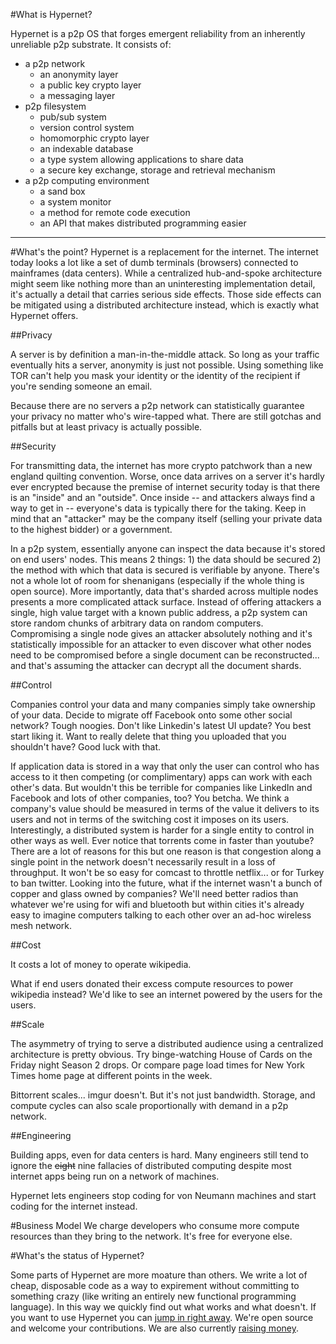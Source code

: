 #What is Hypernet?

Hypernet is a p2p OS that forges emergent reliability from an inherently unreliable p2p substrate. It consists of:

* a p2p network
     * an anonymity layer
     * a public key crypto layer
     * a messaging layer
* p2p filesystem
     * pub/sub system
     * version control system
     * homomorphic crypto layer
     * an indexable database
     * a type system allowing applications to share data
     * a secure key exchange, storage and retrieval mechanism
* a p2p computing environment
     * a sand box
     * a system monitor
     * a method for remote code execution
     * an API that makes distributed programming easier

____
#What's the point?
Hypernet is a replacement for the internet. The internet today looks a lot like a set of dumb terminals (browsers) connected to mainframes (data centers). While a centralized hub-and-spoke architecture might seem like nothing more than an uninteresting implementation detail, it's actually a detail that carries serious side effects. Those side effects can be mitigated using a distributed architecture instead, which is exactly what Hypernet offers.

##Privacy

A server is by definition a man-in-the-middle attack. So long as your traffic eventually hits a server, anonymity is just not possible. Using something like TOR can't help you mask your identity or the identity of the recipient if you're sending someone an email.

Because there are no servers a p2p network can statistically guarantee your privacy no matter who's wire-tapped what. There are still gotchas and pitfalls but at least privacy is actually possible.

##Security

For transmitting data, the internet has more crypto patchwork than a new england quilting convention. Worse, once data arrives on a server it's hardly ever encrypted because the premise of internet security today is that there is an "inside" and an "outside". Once inside -- and attackers always find a way to get in -- everyone's data is typically there for the taking. Keep in mind that an "attacker" may be the company itself (selling your private data to the highest bidder) or a government.

In a p2p system, essentially anyone can inspect the data because it's stored on end users' nodes. This means 2 things: 1) the data should be secured 2) the method with which that data is secured is verifiable by anyone. There's not a whole lot of room for shenanigans (especially if the whole thing is open source). More importantly, data that's sharded across multiple nodes presents a more complicated attack surface. Instead of offering attackers a single, high value target with a known public address, a p2p system can store random chunks of arbitrary data on random computers. Compromising a single node gives an attacker absolutely nothing and it's statistically impossible for an attacker to even discover what other nodes need to be compromised before a single document can be reconstructed... and that's assuming the attacker can decrypt all the document shards.

##Control

Companies control your data and many companies simply take ownership of your data. Decide to migrate off Facebook onto some other social network? Tough noogies. Don't like Linkedin's latest UI update? You best start liking it. Want to really delete that thing you uploaded that you shouldn't have? Good luck with that.

If application data is stored in a way that only the user can control who has access to it then competing (or complimentary) apps can work with each other's data. But wouldn't this be terrible for companies like LinkedIn and Facebook and lots of other companies, too? You betcha. We think a company's value should be measured in terms of the value it delivers to its users and not in terms of the switching cost it imposes on its users. Interestingly, a distributed system is harder for a single entity to control in other ways as well. Ever notice that torrents come in faster than youtube? There are a lot of reasons for this but one reason is that congestion along a single point in the network doesn't necessarily result in a loss of throughput. It won't be so easy for comcast to throttle netflix... or for Turkey to ban twitter. Looking into the future, what if the internet wasn't a bunch of copper and glass owned by companies? We'll need better radios than whatever we're using for wifi and bluetooth but within cities it's already easy to imagine computers talking to each other over an ad-hoc wireless mesh network.

##Cost

It costs a lot of money to operate wikipedia.

What if end users donated their excess compute resources to power wikipedia instead? We'd like to see an internet powered by the users for the users.

##Scale

The asymmetry of trying to serve a distributed audience using a centralized architecture is pretty obvious. Try binge-watching House of Cards on the Friday night Season 2 drops.  Or compare page load times for New York Times home page at different points in the week. 

Bittorrent scales... imgur doesn't. But it's not just bandwidth. Storage, and compute cycles can also scale proportionally with demand in a p2p network.

##Engineering

Building apps, even for data centers is hard. Many engineers still tend to ignore the ~~eight~~ nine fallacies of distributed computing despite most internet apps being run on a network of machines.

Hypernet lets engineers stop coding for von Neumann machines and start coding for the internet instead.

#Business Model
We charge developers who consume more compute resources than they bring to the network.  It's free for everyone else.  

#What's the status of Hypernet?

Some parts of Hypernet are more moature than others.  We write a lot of cheap, disposable code as a way to expirement without committing to something crazy (like writing an entirely new functional programming language). In this way we quickly find out what works and what doesn't. If you want to use Hypernet you can [jump in right away](https://github.com/hypernet). We're open source and welcome your contributions.  We are also currently [raising money](https://angel.co/hypernet-1).
